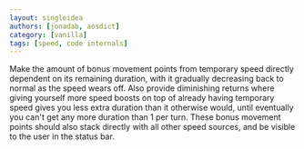 ```yaml
---
layout: singleidea
authors: [jonadab, aosdict]
category: [vanilla]
tags: [speed, code internals]
---
```

Make the amount of bonus movement points from temporary speed directly dependent on its remaining duration, with it gradually decreasing back to normal as the speed wears off. Also provide diminishing returns where giving yourself more speed boosts on top of already having temporary speed gives you less extra duration than it otherwise would, until eventually you can't get any more duration than 1 per turn. These bonus movement points should also stack directly with all other speed sources, and be visible to the user in the status bar.
